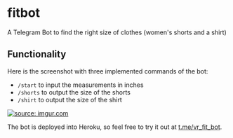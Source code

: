 # fitbot

A Telegram Bot to find the right size of clothes (women's shorts and a shirt)

## Functionality

Here is the screenshot with three implemented commands of the bot:
- ```/start``` to input the measurements in inches
- ```/shorts``` to output the size of the shorts
- ```/shirt``` to output the size of the shirt
  
<a href="https://imgur.com/9Ahkr6y"><img src="https://i.imgur.com/9Ahkr6y.jpg" title="source: imgur.com" /></a>

The bot is deployed into Heroku, so feel free to try it out at [t.me/vr_fit_bot](t.me/vr_fit_bot).
